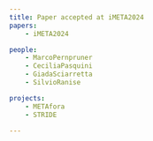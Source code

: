 ```yaml
---
title: Paper accepted at iMETA2024
papers:
    - iMETA2024

people:
    - MarcoPernpruner
    - CeciliaPasquini
    - GiadaSciarretta
    - SilvioRanise

projects:
    - METAfora
    - STRIDE

---
```

